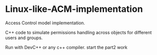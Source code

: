 # Linux-like-ACM-implementation

Access Control model implementation.

C++ code to simulate permissions handling across objects for different users and groups.

Run with DevC++ or any c++ compiler.
start the part2 work

